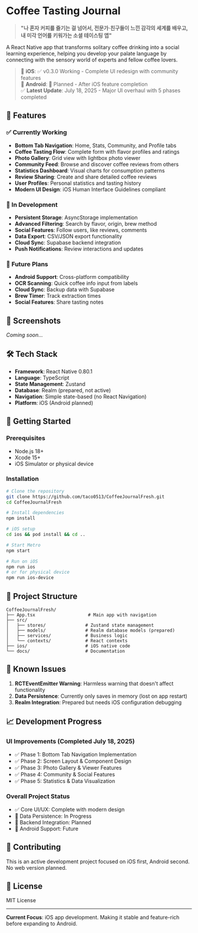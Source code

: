 # Coffee Tasting Journal

> **"나 혼자 커피를 즐기는 걸 넘어서, 전문가·친구들이 느낀 감각의 세계를 배우고, 내 미각 언어를 키워가는 소셜 테이스팅 앱"**

A React Native app that transforms solitary coffee drinking into a social learning experience, helping you develop your palate language by connecting with the sensory world of experts and fellow coffee lovers.

> 📱 **iOS**: ✅ v0.3.0 Working - Complete UI redesign with community features  
> 🤖 **Android**: 📅 Planned - After iOS feature completion  
> ✅ **Latest Update**: July 18, 2025 - Major UI overhaul with 5 phases completed

## 🚀 Features

### ✅ Currently Working
- **Bottom Tab Navigation**: Home, Stats, Community, and Profile tabs
- **Coffee Tasting Flow**: Complete form with flavor profiles and ratings
- **Photo Gallery**: Grid view with lightbox photo viewer
- **Community Feed**: Browse and discover coffee reviews from others
- **Statistics Dashboard**: Visual charts for consumption patterns
- **Review Sharing**: Create and share detailed coffee reviews
- **User Profiles**: Personal statistics and tasting history
- **Modern UI Design**: iOS Human Interface Guidelines compliant

### 🔄 In Development
- **Persistent Storage**: AsyncStorage implementation
- **Advanced Filtering**: Search by flavor, origin, brew method
- **Social Features**: Follow users, like reviews, comments
- **Data Export**: CSV/JSON export functionality
- **Cloud Sync**: Supabase backend integration
- **Push Notifications**: Review interactions and updates

### 🎯 Future Plans
- **Android Support**: Cross-platform compatibility
- **OCR Scanning**: Quick coffee info input from labels
- **Cloud Sync**: Backup data with Supabase
- **Brew Timer**: Track extraction times
- **Social Features**: Share tasting notes

## 📱 Screenshots

*Coming soon...*

## 🛠️ Tech Stack

- **Framework**: React Native 0.80.1
- **Language**: TypeScript
- **State Management**: Zustand
- **Database**: Realm (prepared, not active)
- **Navigation**: Simple state-based (no React Navigation)
- **Platform**: iOS (Android planned)

## 🚀 Getting Started

### Prerequisites
- Node.js 18+
- Xcode 15+
- iOS Simulator or physical device

### Installation

```bash
# Clone the repository
git clone https://github.com/taco0513/CoffeeJournalFresh.git
cd CoffeeJournalFresh

# Install dependencies
npm install

# iOS setup
cd ios && pod install && cd ..

# Start Metro
npm start

# Run on iOS
npm run ios
# or for physical device
npm run ios-device
```

## 📁 Project Structure

```
CoffeeJournalFresh/
├── App.tsx                    # Main app with navigation
├── src/
│   ├── stores/               # Zustand state management
│   ├── models/               # Realm database models (prepared)
│   ├── services/             # Business logic
│   └── contexts/             # React contexts
├── ios/                      # iOS native code
└── docs/                     # Documentation
```

## 🐛 Known Issues

1. **RCTEventEmitter Warning**: Harmless warning that doesn't affect functionality
2. **Data Persistence**: Currently only saves in memory (lost on app restart)
3. **Realm Integration**: Prepared but needs iOS configuration debugging

## 📈 Development Progress

### UI Improvements (Completed July 18, 2025)
- ✅ Phase 1: Bottom Tab Navigation Implementation
- ✅ Phase 2: Screen Layout & Component Design
- ✅ Phase 3: Photo Gallery & Viewer Features
- ✅ Phase 4: Community & Social Features
- ✅ Phase 5: Statistics & Data Visualization

### Overall Project Status
- ✅ Core UI/UX: Complete with modern design
- 🔄 Data Persistence: In Progress
- 📅 Backend Integration: Planned
- 📅 Android Support: Future

## 🤝 Contributing

This is an active development project focused on iOS first, Android second. No web version planned.

## 📝 License

MIT License

---

**Current Focus**: iOS app development. Making it stable and feature-rich before expanding to Android.